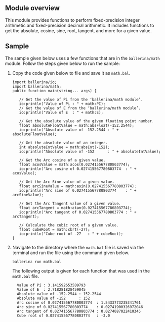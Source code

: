## Module overview

This module provides functions to perform fixed-precision integer arithmetic and fixed-precision decimal arithmetic. It includes functions to get the absolute, cosine, sine, root, tangent, and more for a given value.

## Sample
The sample given below uses a few functions that are in the `ballerina/math` module.
Follow the steps given below to run the sample:

1. Copy the code given below to file and save it as `math.bal`.
   ```ballerina
   import ballerina/io;
   import ballerina/math;
   public function main(string... args) {

      // Get the value of Pi from the ‘ballerina/math module’.
      io:println("Value of Pi : " + math:PI);
      // Get the value of E from the ‘ballerina/math module’.
      io:println("Value of E  : " + math:E);

      // Get the absolute value of the given floating point number. 
      float absoluteFloatValue = math:absFloat(-152.2544);
      io:println("Absolute value of -152.2544 : " + absoluteFloatValue);

      // Get the absolute value of an integer.
      int absoluteIntValue = math:absInt(-152);
      io:println("Absolute value of -152      : " + absoluteIntValue);

      // Get the Arc cosine of a given value.
      float acosValue = math:acos(0.027415567780803774);
      io:println("Arc cosine of 0.027415567780803774  : " + acosValue);

      // Get the Arc Sine value of a given value.
      float arcSineValue = math:asin(0.027415567780803774);
      io:println("Arc sine of 0.027415567780803774    : " + arcSineValue);

      // Get the Arc Tangent value of a given value.
      float arcTangent = math:atan(0.027415567780803774);
      io:println("Arc tangent of 0.027415567780803774 : " + arcTangent);

      // Calculate the cubic root of a given value.
      float cubeRoot = math:cbrt(-27);
      io:println("Cube root of -27   : " + cubeRoot);
   }
   ```
2. Navigate to the directory where the `math.bal` file is saved via the terminal and run the file using the command given below.

   `ballerina run math.bal`
  
   The following output is given for each function that was used in the `math.bal` file.

   ```
     Value of Pi : 3.141592653589793
     Value of E  : 2.718281828459045
     Absolute value of -152.2544 : 152.2544
     Absolute value of -152      : 152
     Arc cosine of 0.027415567780803774  : 1.5433773235341761
     Arc sine of 0.027415567780803774    : 0.02741900326072046
     Arc tangent of 0.027415567780803774 : 0.0274087022410345
     Cube root of 0.027415567780803774   : -3.0
   ```
